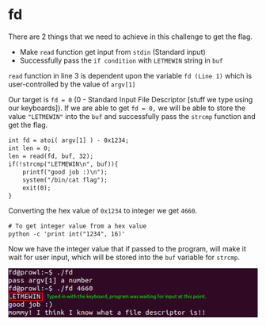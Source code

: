 # fd

There are 2 things that we need to achieve in this challenge to get the flag. 

- Make `read` function get input from `stdin` (Standard input)
- Successfully pass the `if condition` with `LETMEWIN` string in `buf`

`read` function in line 3 is dependent upon the variable `fd (Line 1)` which is user-controlled by the value of `argv[1]`

Our target is `fd = 0` (0 - Standard Input File Descriptor [stuff we type using our keyboards]). If we are able to get `fd = 0,` we will be able to store the value `"LETMEWIN"` into the `buf` and successfully pass the `strcmp` function and get the flag.

    int fd = atoi( argv[1] ) - 0x1234;
    int len = 0;
    len = read(fd, buf, 32);
    if(!strcmp("LETMEWIN\n", buf)){
    	printf("good job :)\n");
    	system("/bin/cat flag");
    	exit(0);
    }

Converting the hex value of `0x1234` to integer we get `4660`. 

    # To get integer value from a hex value
    python -c 'print int("1234", 16)'

Now we have the integer value that if passed to the program, will make it wait for user input, which will be stored into the `buf` variable for `strcmp`.

![](screenshot-1.png)
